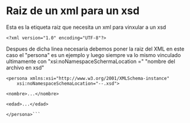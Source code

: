 # Raiz de un xml para un xsd





 Esta es la etiqueta raiz que necesita un xml para vinxular a un xsd





``<?xml version="1.0" encoding="UTF-8"?>``




 Despues de dicha linea necesaria debemos poner la raiz del XML
 en este caso el "persona" es un ejemplo y luego siempre va lo mismo
 vinculado ultimamente con "xsi:noNamespaceSchermaLocation =" "nombre del archivo en xsd"




``` 
<persona xmlns:xsi="http://www.w3.org/2001/XMLSchema-instance" 
    xsi:noNamespaceSchemaLocation="--.xsd">
 
<nombre>...</nombre>
   
<edad>...</edad>

</persona>```